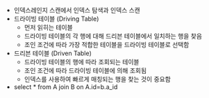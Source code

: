 - 인덱스레인지 스캔에서 인덱스 탐색과 인덱스 스캔
- 드라이빙 테이블 (Driving Table)
	- 먼저 읽히는 테이블
	- 드라이빙 테이블의 각 행에 대해 드리븐 테이블에서 일치하는 행을 찾음
	- 조인 조건에 따라 가장 적합한 테이블을 드라이빙 테이블로 선택함
- 드리븐 테이블 (Driven Table)
	- 드라이빙 테이블의 행에 따라 조회되는 테이블
	- 조인 조건에 따라 드라이빙 테이블에 의해 조회됨
	- 인덱스를 사용하여 빠르게 매칭되는 행을 찾는 것이 중요함
- select * from A join B on A.id=b.a_id